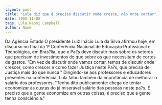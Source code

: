 ```yaml
---
layout: post
title: "Lula diz que é preciso discutir onde cresce, não onde cortar"
date: 2006-11-08
tags: Lula,Naomi Campbell
author: None
---
```

Da Agência Estado
O presidente Luiz Inácio Lula da Silva afirmou hoje, em discurso no final da 1ª Conferência Nacional de Educação Profissional e Tecnológica, em Bras?lia, que o Pa?s deve discutir mais sobre os setores que precisam de investimentos do que sobre os que necessitam de cortes de gastos. \"Em vez de discutir onde vamos cortar, temos de discutir onde crescer, como crescer e como fazer Justiça neste Pa?s, que precisa de Justiça mais do que nunca.\"
Dirigindo-se aos professores e educadores presentes na conferência, Lula falou também da importância de melhorar o salário dos professores. \"Tenho dito publicamente: chega de tentar economizar às custas do já miserável salário das pessoas neste pa?s. É preciso que a gente economize em outras coisas, é preciso que a gente tenha consciência.\" 
